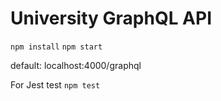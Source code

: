 # University GraphQL API
`npm install`
`npm start`

default:
localhost:4000/graphql


For Jest test
`npm test`